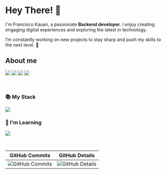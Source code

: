 # Hey There! 👋
I'm Francisco Kauan, a passionate **Backend developer**. I enjoy creating engaging digital experiences and exploring the latest in technology. 

I’m constantly working on new projects to stay sharp and push my skills to the next level. 🤖  

## About me 

<a href="https://www.linkedin.com/in/kaua-ortolani-frontend-jr" target="_blank"><img src="https://img.shields.io/badge/-LinkedIn-%230077B5?style=for-the-badge&logo=linkedin&logoColor=white"></a>
<a href="https://instagram.com/__fkauan.__" target="_blank"><img src="https://img.shields.io/badge/-Instagram-%23E4405F?style=for-the-badge&logo=instagram&logoColor=white"></a>
<a href="https://wa.me/5582999447053?text=Ol%C3%A1,%20gostaria%20de%20falar%20com%20voc%C3%AA" target="_blank"><img src="https://img.shields.io/badge/Whatsapp-4CA143?style=for-the-badge&logo=whatsapp&logoColor=white"></a> 
</a> 
<a href="mailto:fkobarbosa2016@gmail.com" target="_blank"><img src="https://img.shields.io/badge/-Gmail-%23333?style=for-the-badge&logo=gmail&logoColor=white"></a> 
</a> 

<br/>
            
### 📚 My Stack
<img src="https://skillicons.dev/icons?i=react,typescript,nodejs,javascript,html,css,sass,postgres,postman,figma,java,spring" />

### 🧠 I'm Learning
<img src="https://skillicons.dev/icons?i=python,docker"/><br>
</div>

<br/>
    
| GitHub Commits | GitHub Details |
| -------------- | -------------- |
| ![GitHub Commits](https://github-profile-summary-cards.vercel.app/api/cards/productive-time?username=fkauanGIT&theme=nord_dark&utcOffset=-3) | ![GitHub Details](https://github-profile-summary-cards.vercel.app/api/cards/profile-details?username=fkauanGIT&theme=nord_dark) |
